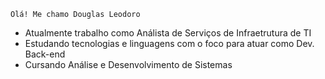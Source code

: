     Olá! Me chamo Douglas Leodoro

- Atualmente trabalho como Análista de Serviços de Infraetrutura de TI
- Estudando tecnologias e linguagens com o foco para atuar como Dev. Back-end
- Cursando Análise e Desenvolvimento de Sistemas 


